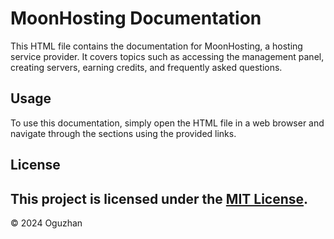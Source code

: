 # MoonHosting Documentation
This HTML file contains the documentation for MoonHosting, a hosting service provider. It covers topics such as accessing the management panel, creating servers, earning credits, and frequently asked questions.

## Usage
To use this documentation, simply open the HTML file in a web browser and navigate through the sections using the provided links.

## License
This project is licensed under the [MIT License](LICENSE.md).
---
© 2024 Oguzhan

